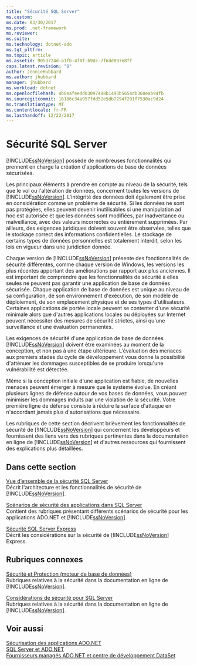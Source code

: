 ```yaml
---
title: "Sécurité SQL Server"
ms.custom: 
ms.date: 03/30/2017
ms.prod: .net-framework
ms.reviewer: 
ms.suite: 
ms.technology: dotnet-ado
ms.tgt_pltfrm: 
ms.topic: article
ms.assetid: 9053724d-a1fb-4f0f-b9dc-7f6dd893e8ff
caps.latest.revision: "8"
author: JennieHubbard
ms.author: jhubbard
manager: jhubbard
ms.workload: dotnet
ms.openlocfilehash: 4b8eafeedd03097488b1493b5654db360eab94fb
ms.sourcegitcommit: 16186c34a957fdd52e5db7294f291f7530ac9d24
ms.translationtype: MT
ms.contentlocale: fr-FR
ms.lasthandoff: 12/22/2017
---
```

# <a name="sql-server-security"></a>Sécurité SQL Server
[!INCLUDE[ssNoVersion](../../../../../includes/ssnoversion-md.md)] possède de nombreuses fonctionnalités qui prennent en charge la création d'applications de base de données sécurisées.  
  
 Les principaux éléments à prendre en compte au niveau de la sécurité, tels que le vol ou l'altération de données, concernent toutes les versions de [!INCLUDE[ssNoVersion](../../../../../includes/ssnoversion-md.md)]. L'intégrité des données doit également être prise en considération comme un problème de sécurité. Si les données ne sont pas protégées, elles peuvent devenir inutilisables si une manipulation ad hoc est autorisée et que les données sont modifiées, par inadvertance ou malveillance, avec des valeurs incorrectes ou entièrement supprimées. Par ailleurs, des exigences juridiques doivent souvent être observées, telles que le stockage correct des informations confidentielles. Le stockage de certains types de données personnelles est totalement interdit, selon les lois en vigueur dans une juridiction donnée.  
  
 Chaque version de [!INCLUDE[ssNoVersion](../../../../../includes/ssnoversion-md.md)] présente des fonctionnalités de sécurité différentes, comme chaque version de Windows, les versions les plus récentes apportant des améliorations par rapport aux plus anciennes. Il est important de comprendre que les fonctionnalités de sécurité à elles seules ne peuvent pas garantir une application de base de données sécurisée. Chaque application de base de données est unique au niveau de sa configuration, de son environnement d'exécution, de son modèle de déploiement, de son emplacement physique et de ses types d'utilisateurs. Certaines applications de portée locale peuvent se contenter d'une sécurité minimale alors que d'autres applications locales ou déployées sur Internet peuvent nécessiter des mesures de sécurité strictes, ainsi qu'une surveillance et une évaluation permanentes.  
  
 Les exigences de sécurité d'une application de base de données [!INCLUDE[ssNoVersion](../../../../../includes/ssnoversion-md.md)] doivent être examinées au moment de la conception, et non pas à une étape ultérieure. L'évaluation des menaces aux premiers stades du cycle de développement vous donne la possibilité d'atténuer les dommages susceptibles de se produire lorsqu'une vulnérabilité est détectée.  
  
 Même si la conception initiale d'une application est fiable, de nouvelles menaces peuvent émerger à mesure que le système évolue. En créant plusieurs lignes de défense autour de vos bases de données, vous pouvez minimiser les dommages induits par une violation de la sécurité. Votre première ligne de défense consiste à réduire la surface d'attaque en n'accordant jamais plus d'autorisations que nécessaire.  
  
 Les rubriques de cette section décrivent brièvement les fonctionnalités de sécurité de [!INCLUDE[ssNoVersion](../../../../../includes/ssnoversion-md.md)] qui concernent les développeurs et fournissent des liens vers des rubriques pertinentes dans la documentation en ligne de [!INCLUDE[ssNoVersion](../../../../../includes/ssnoversion-md.md)] et d'autres ressources qui fournissent des explications plus détaillées.  
  
## <a name="in-this-section"></a>Dans cette section  
 [Vue d’ensemble de la sécurité SQL Server](../../../../../docs/framework/data/adonet/sql/overview-of-sql-server-security.md)  
 Décrit l'architecture et les fonctionnalités de sécurité de [!INCLUDE[ssNoVersion](../../../../../includes/ssnoversion-md.md)].  
  
 [Scénarios de sécurité des applications dans SQL Server](../../../../../docs/framework/data/adonet/sql/application-security-scenarios-in-sql-server.md)  
 Contient des rubriques présentant différents scénarios de sécurité pour les applications ADO.NET et [!INCLUDE[ssNoVersion](../../../../../includes/ssnoversion-md.md)].  
  
 [Sécurité SQL Server Express](../../../../../docs/framework/data/adonet/sql/sql-server-express-security.md)  
 Décrit les considérations sur la sécurité de [!INCLUDE[ssNoVersion](../../../../../includes/ssnoversion-md.md)] Express.  
  
## <a name="related-sections"></a>Rubriques connexes  
 [Sécurité et Protection (moteur de base de données)](http://msdn2.microsoft.com/library/bb510589\(SQL.100\).aspx.)  
 Rubriques relatives à la sécurité dans la documentation en ligne de [!INCLUDE[ssNoVersion](../../../../../includes/ssnoversion-md.md)].  
  
 [Considérations de sécurité pour SQL Server](http://go.microsoft.com/fwlink/?LinkId=98587)  
 Rubriques relatives à la sécurité dans la documentation en ligne de [!INCLUDE[ssNoVersion](../../../../../includes/ssnoversion-md.md)].  
  
## <a name="see-also"></a>Voir aussi  
 [Sécurisation des applications ADO.NET](../../../../../docs/framework/data/adonet/securing-ado-net-applications.md)  
 [SQL Server et ADO.NET](../../../../../docs/framework/data/adonet/sql/index.md)  
 [Fournisseurs managés ADO.NET et centre de développement DataSet](http://go.microsoft.com/fwlink/?LinkId=217917)
